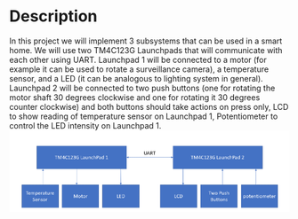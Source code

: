 # Description

In this project we will implement 3 subsystems that can be used in a smart home. We will use two TM4C123G Launchpads that will communicate with each other using UART.
Launchpad 1 will be connected to a motor (for example it can be used to rotate a surveillance camera), a temperature sensor, and a LED (it can be analogous to lighting system in general).
Launchpad 2 will be connected to two push buttons (one for rotating the motor shaft 30 degrees clockwise and one for rotating it 30 degrees counter clockwise) and both buttons should take actions on press only, LCD to show reading of temperature sensor on Launchpad 1, Potentiometer to control the LED intensity on Launchpad 1.
<br/>
![Alt text](/Capture.PNG?raw=true "2019 update")
